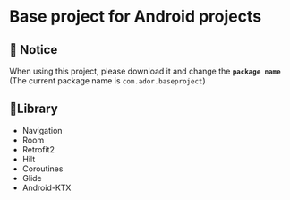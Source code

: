 # Base project for Android projects 

## 🍏 Notice

When using this project, please download it and change the **`package name`** (The current package name is `com.ador.baseproject`)

## 🍉Library
* Navigation
* Room
* Retrofit2
* Hilt
* Coroutines
* Glide
* Android-KTX
